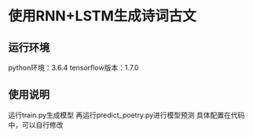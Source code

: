 # 使用RNN+LSTM生成诗词古文

## 运行环境
python环境：3.6.4
tensorflow版本：1.7.0

## 使用说明
运行train.py生成模型
再运行predict_poetry.py进行模型预测
具体配置在代码中，可以自行修改
